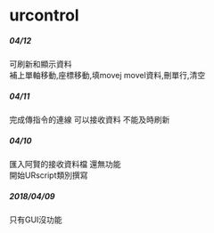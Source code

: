 # urcontrol
##### 04/12
可刷新和顯示資料<br>
補上單軸移動,座標移動,填movej movel資料,刪單行,清空
##### 04/11
完成傳指令的連線 可以接收資料 不能及時刷新
##### 04/10
匯入阿賢的接收資料檔 還無功能<br>
開始URscript類別撰寫
##### 2018/04/09
只有GUI沒功能